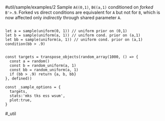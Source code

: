 #util/sample/examples/2 Sample `A∈(0,1)`, `B∈(a,1)` conditioned on _forked_ `B'>.9`. Forked vs direct conditions are equivalent for `A` but not for `B`, which is now affected only _indirectly_ through shared parameter `A`.
```js:js_input

let a = sample(uniform(0, 1)) // uniform prior on (0,1)
let b = sample(uniform(a, 1)) // uniform cond. prior on (a,1)
let bb = sample(uniform(a, 1)) // uniform cond. prior on (a,1)
condition(bb > .9)

```
```js:js_removed

const targets = transpose_objects(random_array(1000, () => {
  const a = random()
  const b = random_uniform(a, 1)
  const bb = random_uniform(a, 1)
  if (bb > .9) return {a, b, bb}
}, defined))

const _sample_options = { 
  targets,
  stats:'mks tks ess wsum',
  plot:true,
}

```
#_util